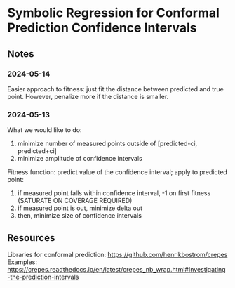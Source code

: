 # Symbolic Regression for Conformal Prediction Confidence Intervals

## Notes

### 2024-05-14
Easier approach to fitness: just fit the distance between predicted and true point. However, penalize more if the distance is smaller.

### 2024-05-13
What we would like to do:
1. minimize number of measured points outside of [predicted-ci, predicted+ci]
2. minimize amplitude of confidence intervals

Fitness function: predict value of the confidence interval; apply to predicted point: 
1. if measured point falls within confidence interval, -1 on first fitness (SATURATE ON COVERAGE REQUIRED)
2. if measured point is out, minimize delta out
3. then, minimize size of confidence intervals

## Resources
Libraries for conformal prediction: https://github.com/henrikbostrom/crepes
Examples: https://crepes.readthedocs.io/en/latest/crepes_nb_wrap.html#Investigating-the-prediction-intervals